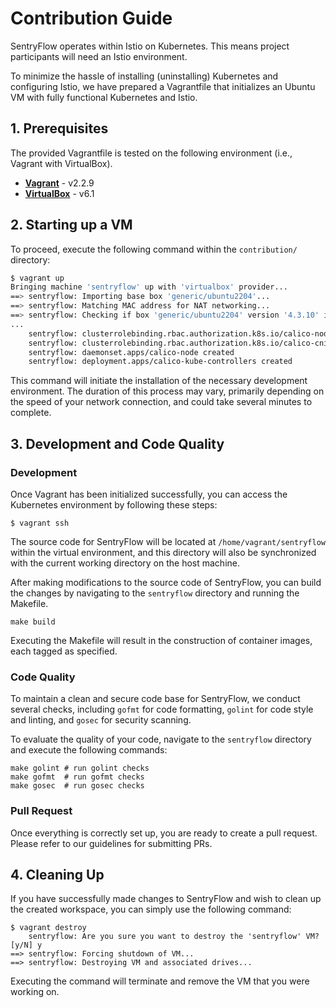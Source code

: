 # Contribution Guide

SentryFlow operates within Istio on Kubernetes. This means project participants will need an Istio environment.

To minimize the hassle of installing (uninstalling) Kubernetes and configuring Istio, we have prepared a Vagrantfile that initializes an Ubuntu VM with fully functional Kubernetes and Istio.

## 1. Prerequisites

The provided Vagrantfile is tested on the following environment (i.e., Vagrant with VirtualBox).

- **[Vagrant](https://www.vagrantup.com/)** - v2.2.9
- **[VirtualBox](https://www.virtualbox.org/)** - v6.1

## 2. Starting up a VM

To proceed, execute the following command within the `contribution/` directory:

```bash
$ vagrant up
Bringing machine 'sentryflow' up with 'virtualbox' provider...
==> sentryflow: Importing base box 'generic/ubuntu2204'...
==> sentryflow: Matching MAC address for NAT networking...
==> sentryflow: Checking if box 'generic/ubuntu2204' version '4.3.10' is up to date...
...
    sentryflow: clusterrolebinding.rbac.authorization.k8s.io/calico-node created
    sentryflow: clusterrolebinding.rbac.authorization.k8s.io/calico-cni-plugin created
    sentryflow: daemonset.apps/calico-node created
    sentryflow: deployment.apps/calico-kube-controllers created
```

This command will initiate the installation of the necessary development environment. The duration of this process may vary, primarily depending on the speed of your network connection, and could take several minutes to complete.

## 3. Development and Code Quality

### Development

Once Vagrant has been initialized successfully, you can access the Kubernetes environment by following these steps:

```
$ vagrant ssh
```

The source code for SentryFlow will be located at `/home/vagrant/sentryflow` within the virtual environment, and this directory will also be synchronized with the current working directory on the host machine.

After making modifications to the source code of SentryFlow, you can build the changes by navigating to the `sentryflow` directory and running the Makefile.

```
make build
```

Executing the Makefile will result in the construction of container images, each tagged as specified.

### Code Quality

To maintain a clean and secure code base for SentryFlow, we conduct several checks, including `gofmt` for code formatting, `golint` for code style and linting, and `gosec` for security scanning.

To evaluate the quality of your code, navigate to the `sentryflow` directory and execute the following commands:

```
make golint # run golint checks
make gofmt  # run gofmt checks
make gosec  # run gosec checks
```

### Pull Request

Once everything is correctly set up, you are ready to create a pull request. Please refer to our guidelines for submitting PRs.

## 4. Cleaning Up

If you have successfully made changes to SentryFlow and wish to clean up the created workspace, you can simply use the following command:

```
$ vagrant destroy
    sentryflow: Are you sure you want to destroy the 'sentryflow' VM? [y/N] y
==> sentryflow: Forcing shutdown of VM...
==> sentryflow: Destroying VM and associated drives...
```

Executing the command will terminate and remove the VM that you were working on.
